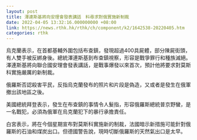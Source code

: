 ```yaml
---
layout: post
title: 澤連斯基將向安理會發表講話　料尋求對俄實施新制裁
date: 2022-04-05 13:32:16.000000000 +08:00
link: https://news.rthk.hk/rthk/ch/component/k2/1642538-20220405.htm
categories: rthk
---
```


烏克蘭表示，在首都基輔外圍包括布查鎮，發現超過400具屍體，部分陳屍街頭，有人雙手被反綁身後。總統澤連斯基到布查鎮視察，形容是戰爭罪行和種族滅絕。澤連斯基將向聯合國安理會發表講話，是戰事爆發以來首次，預計他將要求對莫斯科實施嚴厲的新制裁。

俄羅斯否認殺害平民，反指烏克蘭發布的照片和片段是偽造，又或者是發生在俄軍撤出該地區之後。

美國總統拜登表示，發生在布查鎮的事情令人髮指，形容俄羅斯總統普京野蠻，是一名戰犯，必須為俄軍在烏克蘭犯下的暴行承擔責任。

白宮表示，將在今個星期宣布對莫斯科實施新的制裁，法國暗示新措施可能針對俄羅斯的石油和煤炭出口。但德國警告說，現時切斷俄羅斯的天然氣出口是太早。
